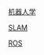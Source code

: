<a href="机器人学/readme.md">机器人学</a>

<a href="SLAM/readme.md">SLAM</a>

<a href="ros/readme.md">ROS</a>

